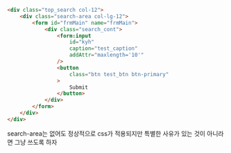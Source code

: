 ```html
<div class="top_search col-12">
	<div class="search-area col-lg-12">
		<form id="frmMain" name="frmMain">
			<div class="search_cont">
				<form:input
					id="kyh"
					caption="test_caption"
					addAttr="maxlength='10'"
				/>
				<button
					class="btn test_btn btn-primary"
				>
					Submit
				</button>
			</div>
		</form>
	</div>
</div>
```

search-area는 없어도 정상적으로 css가 적용되지만 특별한 사유가 있는 것이 아니라면 그냥 쓰도록 하자